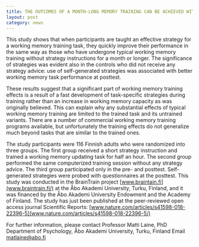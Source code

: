 ```yaml
---
title: THE OUTCOMES OF A MONTH-LONG MEMORY TRAINING CAN BE ACHIEVED WITH JUST HALF-AN-HOUR TRAINING IF THE STRATEGY IS RIGHT
layout: post
category: news
---
```



This study shows that when participants are taught an effective strategy for a working memory training task, they quickly improve their performance in the same way as those who have undergone typical working memory training without strategy instructions for a month or longer. The significance of strategies was evident also in the controls who did not receive any strategy advice: use of self-generated strategies was associated with better working memory task performance at posttest.


These results suggest that a significant part of working memory training effects is a result of a fast development of task-specific strategies during training rather than an increase in working memory capacity as was originally believed. This can explain why any substantial effects of typical working memory training are limited to the trained task and its untrained variants. There are a number of commercial working memory training programs available, but unfortunately the training effects do not generalize much beyond tasks that are similar to the trained ones.


The study participants were 116 Finnish adults who were randomized into three groups. The first group received a short strategy instruction and trained a working memory updating task for half an hour. The second group performed the same computerized training session without any strategy advice. The third group participated only in the pre- and posttest. Self-generated strategies were probed with questionnaires at the posttest. This study was conducted in the BrainTrain project [www.braintain.fi](www.braintrain.fi/) at the Åbo Akademi University, Turku, Finland, and it was financed by the Åbo Akademi University Endowment and the Academy of Finland. The study has just been published at the peer-reviewed open access journal Scientific Reports: [www.nature.com/articles/s41598-018-22396-5](www.nature.com/articles/s41598-018-22396-5/)


For further information, please contact
Professor Matti Laine, PhD
Department of Psychology, Åbo Akademi University, Turku, Finland
Email [matlaine@abo.fi](matlaine@abo.fi/)
